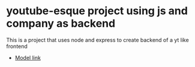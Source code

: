 # youtube-esque project using js and company as backend

This is a project that uses node and express to create backend of a yt like frontend
 
- [Model link](https://app.eraser.io/workspace/YtPqZ1VogxGy1jzIDkzj)
